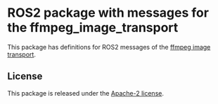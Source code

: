 # ROS2 package with messages for the ffmpeg_image_transport

This package has definitions for ROS2 messages of the
[ffmpeg image transport](https://github.com/ros-misc-utilities/ffmpeg_image_transport).

## License
This package is released under the [Apache-2 license](LICENSE).
